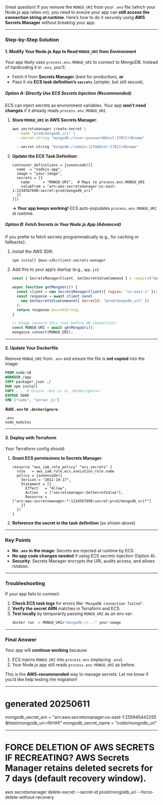 Great question! If you remove the `MONGO_URI` from your `.env` file (which your Node.js app relies on), you need to ensure your app can **still access the connection string at runtime**. Here’s how to do it securely using **AWS Secrets Manager** without breaking your app:

---

### **Step-by-Step Solution**
#### **1. Modify Your Node.js App to Read `MONGO_URI` from Environment**
Your app likely uses `process.env.MONGO_URI` to connect to MongoDB. Instead of hardcoding it in `.env`, you’ll:
- Fetch it from **Secrets Manager** (best for production), **or**
- Pass it via **ECS task definition’s `secrets`** (simpler, but still secure).

##### **Option A: Directly Use ECS Secrets Injection (Recommended)**
ECS can inject secrets as environment variables. Your app **won’t need changes** if it already reads `process.env.MONGO_URI`.

1. **Store `MONGO_URI` in AWS Secrets Manager**:
   ```bash
   aws secretsmanager create-secret \
     --name "prod/mongodb_uri" \
     --secret-string "mongodb://user:password@host:27017/dbname"

     --secret-string "mongodb://admin:1234@host:27017/dbname"
   ```

2. **Update the ECS Task Definition**:
   ```hcl
   container_definitions = jsonencode([{
     name  = "nodejs-app",
     image = "your-image",
     secrets = [{
       name      = "MONGO_URI",  # Maps to process.env.MONGO_URI
       valueFrom = "arn:aws:secretsmanager:us-east-1:1234567890:secret:prod/mongodb_uri"
     }]
   }])
   ```

   **→ Your app keeps working!** ECS auto-populates `process.env.MONGO_URI` at runtime.

##### **Option B: Fetch Secrets in Your Node.js App (Advanced)**
If you prefer to fetch secrets programmatically (e.g., for caching or fallbacks):
1. Install the AWS SDK:
   ```bash
   npm install @aws-sdk/client-secrets-manager
   ```

2. Add this to your app’s startup (e.g., `app.js`):
   ```javascript
   const { SecretsManagerClient, GetSecretValueCommand } = require("@aws-sdk/client-secrets-manager");

   async function getMongoUri() {
     const client = new SecretsManagerClient({ region: "us-east-1" });
     const response = await client.send(
       new GetSecretValueCommand({ SecretId: "prod/mongodb_uri" })
     );
     return response.SecretString;
   }

   // Usage (ensure this runs before DB connection)
   const MONGO_URI = await getMongoUri();
   mongoose.connect(MONGO_URI);
   ```

---

#### **2. Update Your Dockerfile**
Remove `MONGO_URI` from `.env` and ensure the file is **not copied** into the image:
```dockerfile
FROM node:18
WORKDIR /app
COPY package*.json ./
RUN npm install
COPY . .  # Ensure .env is in .dockerignore!
EXPOSE 5000
CMD ["node", "server.js"]
```

**Add `.env` to `.dockerignore`**:
```plaintext
.env
node_modules
```

---

#### **3. Deploy with Terraform**
Your Terraform config should:
1. **Grant ECS permissions to Secrets Manager**:
   ```hcl
   resource "aws_iam_role_policy" "ecs_secrets" {
     role   = aws_iam_role.ecs_execution_role.name
     policy = jsonencode({
       Version = "2012-10-17",
       Statement = [{
         Effect   = "Allow",
         Action   = ["secretsmanager:GetSecretValue"],
         Resource = ["arn:aws:secretsmanager:*:1234567890:secret:prod/mongodb_uri*"]
       }]
     })
   }
   ```

2. **Reference the secret in the task definition** (as shown above).

---

### **Key Points**
- **No `.env` in the image**: Secrets are injected at runtime by ECS.
- **No app code changes needed** if using ECS secrets injection (Option A).
- **Security**: Secrets Manager encrypts the URI, audits access, and allows rotation.

---

### **Troubleshooting**
If your app fails to connect:
1. **Check ECS task logs** for errors like `"MongoDB connection failed"`.
2. **Verify the secret ARN** matches in Terraform and ECS.
3. **Test locally** by temporarily passing `MONGO_URI` as an env var:
   ```bash
   docker run -e MONGO_URI="mongodb://..." your-image
   ```

---

### **Final Answer**
Your app will **continue working** because:
1. ECS injects `MONGO_URI` into `process.env` (replacing `.env`).  
2. Your Node.js app still reads `process.env.MONGO_URI` as before.  

This is the **AWS-recommended** way to manage secrets. Let me know if you’d like help testing the migration!

--------------------------------
# generated 20250611

mongodb_secret_arn = "arn:aws:secretsmanager:us-east-1:255945442255:secret:test/mongodb_uri-rRrHHI"
mongodb_secret_name = "code/mongodb_uri"

----------------------------------

# FORCE DELETION OF AWS SECRETS IF RECREATING? AWS Secrets Manager retains deleted secrets for 7 days (default recovery window).

aws secretsmanager delete-secret --secret-id prod/mongodb_uri --force-delete-without-recovery